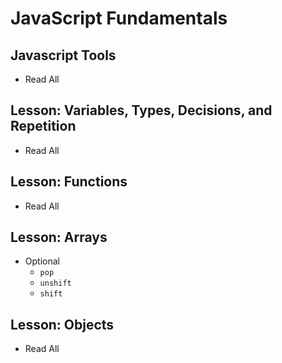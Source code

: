 # JavaScript Fundamentals

## Javascript Tools

* Read All

## Lesson: Variables, Types, Decisions, and Repetition

* Read All

## Lesson: Functions

* Read All

## Lesson: Arrays

* Optional
  * `pop`
  * `unshift`
  * `shift`

## Lesson: Objects

* Read All

## 